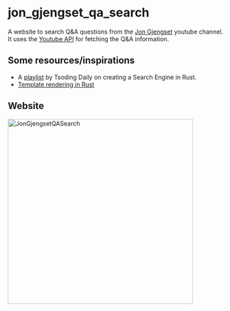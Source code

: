# jon_gjengset_qa_search

A website to search Q&A questions from the [Jon Gjengset](https://www.youtube.com/c/JonGjengset) youtube channel. It uses the [Youtube API](https://developers.google.com/youtube/v3/docs/playlistItems/list) for fetching the Q&A information.

## Some resources/inspirations
- A [playlist](https://www.youtube.com/playlist?list=PLpM-Dvs8t0VZXC-91PpIp-eAt0WF5SKEv) by Tsoding Daily on creating a Search Engine in Rust.
- [Template rendering in Rust](https://blog.logrocket.com/template-rendering-in-rust/)

## Website
<img width="431" alt="JonGjengsetQASearch" src="https://user-images.githubusercontent.com/91585022/225685186-062819d3-a34c-4da3-add1-f0a2f9b69421.PNG">
